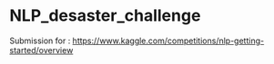 # NLP_desaster_challenge
Submission for : https://www.kaggle.com/competitions/nlp-getting-started/overview
